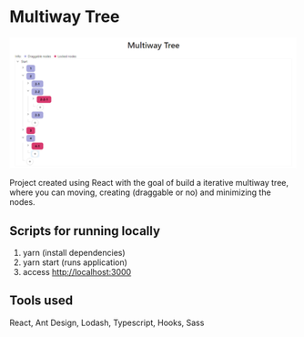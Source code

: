 # Multiway Tree

![App's Print](./public/assets/app's%20print.png)

Project created using React with the goal of build a iterative multiway tree, where you can moving, creating (draggable or no) and minimizing the nodes.

## Scripts for running locally

1. yarn (install dependencies)
2. yarn start (runs application)
3. access [http://localhost:3000](http://localhost:3000)

## Tools used

React, Ant Design, Lodash, Typescript, Hooks, Sass
